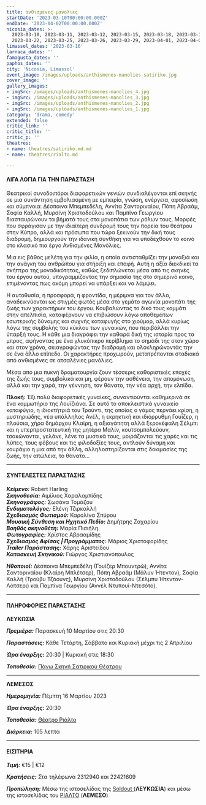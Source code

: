 ```yaml
---
title: ανθισμενες μανολιες
startDate: '2023-03-10T00:00:00.000Z'
endDate: '2023-04-02T00:00:00.000Z'
nicosia_dates: >-
  2023-03-10, 2023-03-11, 2023-03-12, 2023-03-15, 2023-03-18, 2023-03-19,
  2023-03-22, 2023-03-25, 2023-03-26, 2023-03-29, 2023-04-01, 2023-04-02
limassol_dates: '2023-03-16'
larnaca_dates: ''
famagusta_dates: ''
paphos_dates: ''
city: 'Nicosia, Limassol'
event_image: /images/uploads/anthismenes-manolies-satiriko.jpg
cover_image: ''
gallery_images:
- imgSrc: /images/uploads/anthismenes-manolies_4.jpg
- imgSrc: /images/uploads/anthismenes-manolies_3.jpg
- imgSrc: /images/uploads/anthismenes-manolies_2.jpg
- imgSrc: /images/uploads/anthismenes-manolies_1.jpg
category: 'drama, comedy'
extended: false
critic_link: ''
critic_title: ''
critic_p: ''
theatres:
- name: theatres/satiriko.md.md
- name: theatres/rialto.md

---
```


#### ΛΙΓΑ ΛΟΓΙΑ ΓΙΑ ΤΗΝ ΠΑΡΑΣΤΑΣΗ

Θεατρικοί συνοδοιπόροι διαφορετικών γενιών συνδιαλέγονται επί σκηνής σε μια συνάντηση εμβολιασμένη με εμπειρία, γνώση, ενέργεια, αφοσίωση και σύμπνοια: Δέσποινα Μπεμπεδέλη, Αννίτα Σαντοριναίου, Πόπη Αβραάμ, Σοφία Καλλή, Μυρσίνη Χριστοδούλου και Παμπίνα Γεωργίου διασταυρώνουν τα βήματά τους στα μονοπάτια των ρόλων τους. Μορφές που σφράγισαν με την ιδιαίτερη συνδρομή τους την πορεία του θεάτρου στην Κύπρο, αλλά και πρόσωπα που τώρα ξεκινούν την δική τους διαδρομή, δημιουργούν την ιδανική συνθήκη για να υποδεχθούν το κοινό στο κλασικό πια έργο Ανθισμένες Μανόλιες.

Μια εις βάθος μελέτη για την φιλία, η οποία αντισταθμίζει την μοναξιά και την ανάγκη του ανθρώπου για στήριξη και επαφή. Αυτή η αξία διεκδικεί τα σκήπτρα της μοναδικότητας, καθώς ξεδιπλώνεται μέσα από τις σκηνές του έργου αυτού, υπογραμμίζοντας την σημασία της στο σημερινό κοινό, επιμένοντας πως ακόμη μπορεί να υπάρξει και να λάμψει.

Η αυτοθυσία, η προσφορά, η φροντίδα, η μέριμνα για τον άλλο, αναδεικνύονται ως στιγμές φωτός μέσα στο γεμάτο αγωνία μονοπάτι της ζωής των χαρακτήρων του έργου. Κουβαλώντας το δικό τους κομμάτι στην απελπισία, καταφέρνουν να επιβιώσουν λόγω αποθεμάτων εσωτερικής δύναμης και συχνής καταφυγής στο χιούμορ, αλλά κυρίως λόγω της συμβολής του κύκλου των γυναικών, που περιβάλλει την ύπαρξή τους. Η κάθε μια διαγράφει την καθαρά δική της ιστορία προς τα μπρος, αφήνοντας με ένα γλυκόπικρο περίβλημα το σημάδι της στον χώρο και στον χρόνο, σκιαγραφώντας την διαδρομή και ολοκληρώνοντάς την σε ένα άλλο επίπεδο. Οι χαρακτήρες προχωρούν, μετατρέπονται σταδιακά από ανθισμένες σε ατσαλένιες μανόλιες.

Μέσα από μια πυκνή δραματουργία ζουν τέσσερις καθοριστικές εποχές της ζωής τους, συμβολικά και μη, φέρουν την ασθένεια, την απομόνωση, αλλά και την χαρά, την γέννηση, τον θάνατο, την νέα αρχή, την ελπίδα.

**Πλοκή:** Έξι πολύ διαφορετικές γυναίκες, συναντιούνται καθημερινά σε ένα κομμωτήριο της Λουϊζιάνα. Σε αυτό το αποκλειστικά γυναικείο καταφύγιο, η ιδιοκτήτριά του Τρούντι, της οποίας ο γάμος περνάει κρίση, η μυστηριώδης, νέα υπάλληλος Ανέλ, η εκρηκτική και ιδιόρρυθμη Γουΐζερ, η πλούσια, χήρα δημάρχου Κλαίρη, η αξιαγάπητη αλλά ξεροκέφαλη Σέλμπι και η υπερπροστατευτική της μητέρα Μαλίν, κουτσομπολεύουν, τσακώνονται, γελάνε, λένε τα μυστικά τους, μοιράζονται τις χαρές και τις λύπες, τους φόβους και τις φιλοδοξίες τους, αντλούν δύναμη και κουράγιο η μια από την άλλη, αλληλοστηρίζονται στις δοκιμασίες της ζωής, την απώλεια, το θάνατο...

***

#### ΣΥΝΤΕΛΕΣΤΕΣ ΠΑΡΑΣΤΑΣΗΣ

***Κείμενο:*** Robert Harling\
***Σκηνοθεσία:*** Αιμίλιος Χαραλαμπίδης\
***Σκηνογράφος:*** Σωσάνα Τομάζου\
***Ενδυματολόγος:*** Ελένη Τζιρκαλλή\
***Σχεδιασμός Φωτισμού:*** Καρολίνα Σπύρου\
***Μουσική Σύνθεση και Ηχητικό Πεδίο:*** Δημήτρης Ζαχαρίου\
***Βοηθός σκηνοθέτη:*** Μαρία Πισιήλη\
***Φωτογραφίες:*** Χρίστος Αβρααμίδης\
***Σχεδιασμός Αφίσας | Προγράμματος:*** Μάριος Χριστοφορίδης\
***Trailer Παράστασης:*** Χάρης Αριστείδου\
***Κατασκευή Σκηνικού:*** Γιώργος Χριστιανόπουλος

***Ηθοποιοί:*** Δέσποινα Μπεμπεδέλη (Γουίζερ Μπουντρώ), Αννίτα Σαντοριναίου (Κλαίρη Μπλέτσερ), Πόπη Αβραάμ (Μάλυν Ήτεντον), Σοφία Καλλή (Τρούβυ Τζόουνς), Μυρσίνη Χριστοδούλου (Σέλμπυ Ήτεντον-Λάτσερι) και Παμπίνα Γεωργίου (Αννέλ Ντυπουί-Ντεσότο).

***

#### ΠΛΗΡΟΦΟΡΙΕΣ ΠΑΡΑΣΤΑΣΗΣ

**ΛΕΥΚΩΣΙΑ**

***Πρεμιέρα:*** Παρασκευή 10 Μαρτίου στις 20:30

***Παραστάσεις:*** Κάθε Τετάρτη, Σάββατο και Κυριακή μέχρι τις 2 Απριλίου

***Ώρα έναρξης:*** 20:30 | Κυριακή στις 18:30

***Τοποθεσία:*** [Πάνω Σκηνή Σατιρικού Θέατρου](?#map "")

***

**ΛΕΜΕΣΟΣ**

***Ημερομηνία:*** Πέμπτη 16 Μαρτίου 2023

***Ώρα έναρξης:*** 20:30

***Τοποθεσία:*** [Θέατρο Ριάλτο](?#map "")

***Διάρκεια:*** 105 λεπτά

***

#### ΕΙΣΙΤΗΡΙΑ

***Τιμή:*** €15 | €12

***Κρατήσεις:*** Στα τηλέφωνα 2312940 και 22421609

***Προπώληση:*** Μέσω της ιστοσελίδας της [Soldout ](https://www.soldoutticketbox.com/steel-magnolias-satiriko-2023/?lang=en "")(**ΛΕΥΚΩΣΙΑ**) και μέσω της ιστοσελίδας του [ΡΙΑΛΤΟ](https://rialto.interticket.com/program/anthismenes-manoliessatiriko-theatro-2719 "") (**ΛΕΜΕΣΟ**)
